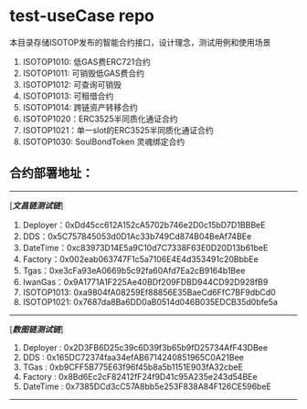 # test-useCase repo

本目录存储ISOTOP发布的智能合约接口，设计理念，测试用例和使用场景  
1. ISOTOP1010: 低GAS费ERC721合约  
2. ISOTOP1011: 可销毁低GAS费合约  
3. ISOTOP1012: 可查询可销毁  
4. ISOTOP1013: 可租借合约  
5. ISOTOP1014: 跨链资产转移合约  
6. ISOTOP1020：ERC3525半同质化通证合约  
7. ISOTOP1021：单一slot的ERC3525半同质化通证合约  
8. ISOTOP1030: SoulBondToken 灵魂绑定合约  


## 合约部署地址：
***
[***文昌链测试链***]  
1. Deployer：0xDd45cc612A152cA5702b746e2D0c15bD7D1BBBeE  
2. DDS：0x5C757845053d0D1Ac33b749Cd874B04BeAf74BEe  
3. DateTime：0xc83973D14E5a9C10d7C7338F63E0D20D13b61beE  
4. Factory：0x002eab063747F1c5a7106E4E4d353491c20BbbEe  
5. Tgas：0xe3cFa93eA0669b5c92fa60Afd7Ea2cB9164b1Bee  
6. IwanGas：0x9A1771A1F225Ae40BDf209FDBD944CD92D928fB9  
7. ISOTOP1013: 0xa9804fA08259Ef88856E35BaeCd6FfC7BF9dbCd0  
8. ISOTOP1021: 0x7687da8Ba6DD0aB0514d046B035EDCB35d0bfe5a
***
[***数图链测试链***]  
1. Deployer : 0x2D3FB6D25c39c6D39f3b65b9fD25734AfF43DBee  
2. DDS : 0x165DC72374faa34efAB6714240851965C0A21Bee  
3. TGas : 0xb9CFF5B775E63f96f45b8a5b1151E903fA32cbeE  
4. Factory : 0x8Bd6Ec2cF82412fF24f9D41c95A235e243d54BEe  
5. DateTime : 0x7385DCd3cC57A8bb5e253F838A84F126CE596beE  
***
